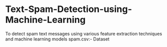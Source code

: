 # Text-Spam-Detection-using-Machine-Learning
To detect spam text messages using various feature extraction techniques and machine learning models
spam.csv:- Dataset
